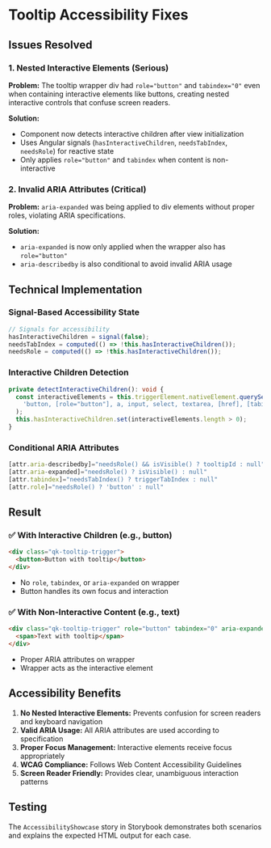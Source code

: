 # Tooltip Accessibility Fixes

## Issues Resolved

### 1. Nested Interactive Elements (Serious)
**Problem:** The tooltip wrapper div had `role="button"` and `tabindex="0"` even when containing interactive elements like buttons, creating nested interactive controls that confuse screen readers.

**Solution:** 
- Component now detects interactive children after view initialization
- Uses Angular signals (`hasInteractiveChildren`, `needsTabIndex`, `needsRole`) for reactive state
- Only applies `role="button"` and `tabindex` when content is non-interactive

### 2. Invalid ARIA Attributes (Critical)
**Problem:** `aria-expanded` was being applied to div elements without proper roles, violating ARIA specifications.

**Solution:**
- `aria-expanded` is now only applied when the wrapper also has `role="button"`
- `aria-describedby` is also conditional to avoid invalid ARIA usage

## Technical Implementation

### Signal-Based Accessibility State
```typescript
// Signals for accessibility
hasInteractiveChildren = signal(false);
needsTabIndex = computed(() => !this.hasInteractiveChildren());
needsRole = computed(() => !this.hasInteractiveChildren());
```

### Interactive Children Detection
```typescript
private detectInteractiveChildren(): void {
  const interactiveElements = this.triggerElement.nativeElement.querySelectorAll(
    'button, [role="button"], a, input, select, textarea, [href], [tabindex]:not([tabindex="-1"])'
  );
  this.hasInteractiveChildren.set(interactiveElements.length > 0);
}
```

### Conditional ARIA Attributes
```typescript
[attr.aria-describedby]="needsRole() && isVisible() ? tooltipId : null"
[attr.aria-expanded]="needsRole() ? isVisible() : null"
[attr.tabindex]="needsTabIndex() ? triggerTabIndex : null"
[attr.role]="needsRole() ? 'button' : null"
```

## Result

### ✅ With Interactive Children (e.g., button)
```html
<div class="qk-tooltip-trigger">
  <button>Button with tooltip</button>
</div>
```
- No `role`, `tabindex`, or `aria-expanded` on wrapper
- Button handles its own focus and interaction

### ✅ With Non-Interactive Content (e.g., text)
```html
<div class="qk-tooltip-trigger" role="button" tabindex="0" aria-expanded="false">
  <span>Text with tooltip</span>
</div>
```
- Proper ARIA attributes on wrapper
- Wrapper acts as the interactive element

## Accessibility Benefits

1. **No Nested Interactive Elements:** Prevents confusion for screen readers and keyboard navigation
2. **Valid ARIA Usage:** All ARIA attributes are used according to specification
3. **Proper Focus Management:** Interactive elements receive focus appropriately
4. **WCAG Compliance:** Follows Web Content Accessibility Guidelines
5. **Screen Reader Friendly:** Provides clear, unambiguous interaction patterns

## Testing

The `AccessibilityShowcase` story in Storybook demonstrates both scenarios and explains the expected HTML output for each case.
